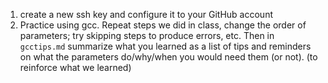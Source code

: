 1. create a new ssh key and configure it to your GitHub account
1. Practice using gcc.  Repeat steps we did in class, change the order of parameters; try skipping steps to produce errors, etc. Then in `gcctips.md` summarize what you learned as a list of tips and reminders on what the parameters do/why/when you would need them (or not).  (to reinforce what we learned)